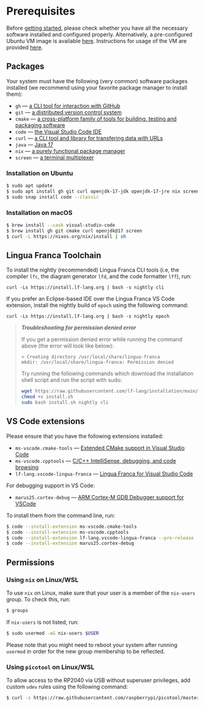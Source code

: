 # Prerequisites

Before [getting started](./GettingStarted.html), please check whether you have all the necessary software installed and configured properly.
Alternatively, a pre-configured Ubuntu VM image is available [here](https://vm.lf-lang.org). Instructions for usage of the VM are provided [here](UbuntuVM.html).

## Packages

Your system must have the following (very common) software packages installed (we recommend using your favorite package manager to install them):

- `gh` — [a CLI tool for interaction with GitHub](https://cli.github.com/)
- `git` — [a distributed version control system](https://git-scm.com/)
- `cmake` — [a cross-platform family of tools for building, testing and packaging software](https://cmake.org/)
- `code` — [the Visual Studio Code IDE](https://code.visualstudio.com/download)
- `curl` — [a CLI tool and library for transfering data with URLs](https://curl.se/)
- `java` — [Java 17](https://openjdk.org/projects/jdk/17)
- `nix` — [a purely functional package manager](https://nix.dev/tutorials/install-nix)
- `screen` — [a terminal multiplexer](https://dev.to/thiht/learn-to-use-screen-a-terminal-multiplexer-gl)

### Installation on Ubuntu

```bash
$ sudo apt update
$ sudo apt install gh git curl openjdk-17-jdk openjdk-17-jre nix screen
$ sudo snap install code --classic
```

### Installation on macOS

```bash
$ brew install --cask visual-studio-code
$ brew install gh git cmake curl openjdk@17 screen
$ curl -L https://nixos.org/nix/install | sh
```

## Lingua Franca Toolchain

To install the nightly (recommended) Lingua Franca CLI tools (i.e, the compiler `lfc`, the diagram generator `lfd`, and the code formatter `lff`), run:

```
curl -Ls https://install.lf-lang.org | bash -s nightly cli
```

If you prefer an Eclipse-based IDE over the Lingua Franca VS Code extension, install the nightly build of `epoch` using the following command:

```
curl -Ls https://install.lf-lang.org | bash -s nightly epoch
```

> **_Troubleshooting for permission denied error_**
>
> If you get a permission denied error while running the command above (the error will look like below):
>
> ```
> > Creating directory /usr/local/share/lingua-franca
> mkdir: /usr/local/share/lingua-franca: Permission denied
> ```
>
> Try running the following commands which download the installation shell script and run the script with sudo:
>
> ```bash
> wget https://raw.githubusercontent.com/lf-lang/installation/main/install.sh
> chmod +x install.sh
> sudo bash install.sh nightly cli
> ```

## VS Code extensions

Please ensure that you have the following extensions installed:

- `ms-vscode.cmake-tools` — [Extended CMake support in Visual Studio Code](https://marketplace.visualstudio.com/items?itemName=ms-vscode.cmake-tools)
- `ms-vscode.cpptools` — [C/C++ IntelliSense, debugging, and code browsing](https://marketplace.visualstudio.com/items?itemName=ms-vscode.cpptools)
- `lf-lang.vscode-lingua-franca` — [Lingua Franca for Visual Studio Code](https://marketplace.visualstudio.com/items?itemName=lf-lang.vscode-lingua-franca)

For debugging support in VS Code:

- `marus25.cortex-debug` — [ARM Cortex-M GDB Debugger support for VSCode](https://marketplace.visualstudio.com/items?itemName=marus25.cortex-debug)

To install them from the command line, run:

```bash
$ code --install-extension ms-vscode.cmake-tools
$ code --install-extension ms-vscode.cpptools
$ code --install-extension lf-lang.vscode-lingua-franca --pre-release
$ code --install-extension marus25.cortex-debug
```

## Permissions

### Using `nix` on Linux/WSL

To use `nix` on Linux, make sure that your user is a member of the `nix-users` group. To check this, run:

```bash
$ groups
```

If `nix-users` is not listed, run:

```bash
$ sudo usermod -aG nix-users $USER
```

Please note that you might need to reboot your system after running `usermod` in order for the new group membership to be reflected.

### Using `picotool` on Linux/WSL

To allow access to the RP2040 via USB without superuser privileges, add custom `udev` rules using the following command:

```bash
$ curl -s https://raw.githubusercontent.com/raspberrypi/picotool/master/udev/99-picotool.rules | sudo tee -a /etc/udev/rules.d/99-picotool.rules >/dev/null
```
